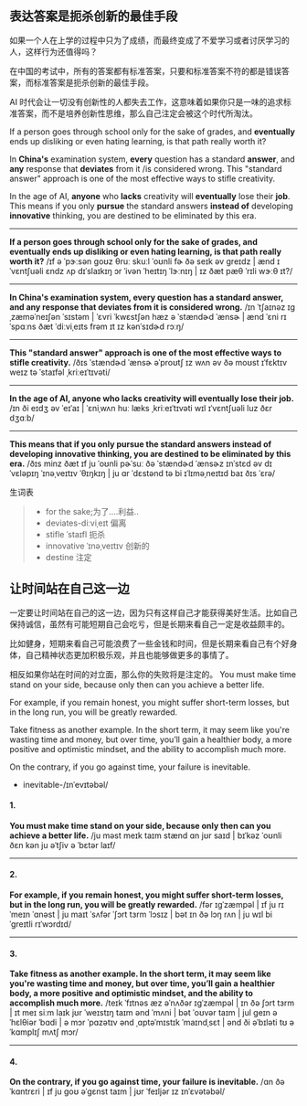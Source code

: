 ## 表达答案是扼杀创新的最佳手段

如果一个人在上学的过程中只为了成绩，而最终变成了不爱学习或者讨厌学习的人，这样行为还值得吗？

在中国的考试中，所有的答案都有标准答案，只要和标准答案不符的都是错误答案，而标准答案是扼杀创新的最佳手段。

AI 时代会让一切没有创新性的人都失去工作，这意味着如果你只是一味的追求标准答案，而不是培养创新性思维，那么自己注定会被这个时代所淘汰。

If a person goes through school only for the sake of grades, and **eventually** ends up disliking or even hating learning, is that path really worth it?

In **China's** examination system, **every** question has a standard **answer**, and **any** response that **deviates** from it /is considered wrong. This "standard answer" approach is one of the most effective ways to stifle creativity.

In the age of AI, **anyone** who **lacks** creativity will **eventually** lose their **job**. This means if you only **pursue** the standard answers **instead of** developing **innovative** thinking, you are destined to be eliminated by this era.

------
 **If a person goes through school only for the sake of grades, and eventually ends up disliking or even hating learning, is that path really worth it?**
 /ɪf ə ˈpɝːsən ɡoʊz θruː skuːl ˈoʊnli fɚ ðə seɪk əv ɡreɪdz | ænd ɪˈvɛntʃuəli ɛndz ʌp dɪˈslaɪkɪŋ ɔr ˈivən ˈheɪtɪŋ ˈlɝːnɪŋ | ɪz ðæt pæθ ˈrɪli wɝːθ ɪt?/

------
 **In China's examination system, every question has a standard answer, and any response that deviates from it is considered wrong.**
 /ɪn ˈtʃaɪnəz ɪɡˌzæməˈneɪʃən ˈsɪstəm | ˈɛvri ˈkwɛstʃən hæz ə ˈstændɚd ˈænsɚ | ænd ˈɛni rɪˈspɑːns ðæt ˈdiːviˌeɪts frəm ɪt ɪz kənˈsɪdɚd rɔːŋ/

------
 **This "standard answer" approach is one of the most effective ways to stifle creativity.**
 /ðɪs ˈstændɚd ˈænsɚ əˈproʊtʃ ɪz wʌn əv ðə moʊst ɪˈfɛktɪv weɪz tə ˈstaɪfəl ˌkriːeɪˈtɪvəti/

------
 **In the age of AI, anyone who lacks creativity will eventually lose their job.**
 /ɪn ði eɪdʒ əv ˈeɪˈaɪ | ˈɛniˌwʌn huː læks ˌkriːeɪˈtɪvəti wɪl ɪˈvɛntʃuəli luz ðɛr dʒɑːb/

------

 **This means that if you only pursue the standard answers instead of developing innovative thinking, you are destined to be eliminated by this era.**
 /ðɪs minz ðæt ɪf ju ˈoʊnli pɚˈsuː ðə ˈstændɚd ˈænsɚz ɪnˈstɛd əv dɪˈvɛləpɪŋ ˈɪnəˌveɪtɪv ˈθɪŋkɪŋ | ju ɑr ˈdɛstənd tə bi ɪˈlɪməˌneɪtɪd baɪ ðɪs ˈɛrə/

生词表

> -  for the sake;为了....利益..
> - deviates-diːviˌeɪt  偏离
> - stifle ˈstaɪfl  扼杀
> - innovative  ˈɪnəˌveɪtɪv 创新的
> - destine 注定

## 让时间站在自己这一边
一定要让时间站在自己的这一边，因为只有这样自己才能获得美好生活。比如自己保持诚信，虽然有可能短期自己会吃亏，但是长期来看自己一定是收益颇丰的。

比如健身，短期来看自己可能浪费了一些金钱和时间，但是长期来看自己有个好身体，自己精神状态更加积极乐观，并且也能够做更多的事情了。

相反如果你站在时间的对立面，那么你的失败将是注定的。
You must make time stand on your side, because only then can you achieve a better life.

For example, if you remain honest, you might suffer short-term losses, but in the long run, you will be greatly rewarded.

Take fitness as another example. In the short term, it may seem like you're wasting time and money, but over time, you’ll gain a healthier body, a more positive and optimistic mindset, and the ability to accomplish much more.

On the contrary, if you go against time, your failure is inevitable.
- inevitable-/ɪnˈevɪtəbəl/

#### 1.

**You must make time stand on your side, because only then can you achieve a better life.**
 /ju məst meɪk taɪm stænd ɑn jʊr saɪd | bɪˈkəz ˈoʊnli ðɛn kən ju əˈtʃiv ə ˈbɛtər laɪf/

------

#### 2.

**For example, if you remain honest, you might suffer short-term losses, but in the long run, you will be greatly rewarded.**
 /fər ɪɡˈzæmpəl | ɪf ju rɪˈmeɪn ˈɑnəst | ju maɪt ˈsʌfər ˈʃɔrt tɜrm ˈlɔsɪz | bət ɪn ðə lɔŋ rʌn | ju wɪl bi ˈɡreɪtli rɪˈwɔrdɪd/

------

#### 3.

**Take fitness as another example. In the short term, it may seem like you're wasting time and money, but over time, you’ll gain a healthier body, a more positive and optimistic mindset, and the ability to accomplish much more.**
 /teɪk ˈfɪtnəs æz əˈnʌðər ɪɡˈzæmpəl | ɪn ðə ʃɔrt tɜrm | ɪt meɪ siːm laɪk jʊr ˈweɪstɪŋ taɪm ənd ˈmʌni | bət ˈoʊvər taɪm | jul ɡeɪn ə ˈhɛlθiər ˈbɑdi | ə mɔr ˈpɑzətɪv ənd ˌɑptəˈmɪstɪk ˈmaɪndˌsɛt | ənd ði əˈbɪləti tʊ əˈkɑmplɪʃ mʌtʃ mɔr/

------

#### 4.

**On the contrary, if you go against time, your failure is inevitable.**
 /ɑn ðə ˈkɑntrɛri | ɪf ju ɡoʊ əˈɡɛnst taɪm | jʊr ˈfeɪljər ɪz ɪnˈɛvətəbəl/

